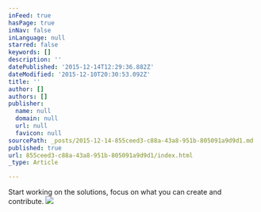 ```yaml
---
inFeed: true
hasPage: true
inNav: false
inLanguage: null
starred: false
keywords: []
description: ''
datePublished: '2015-12-14T12:29:36.882Z'
dateModified: '2015-12-10T20:30:53.092Z'
title: ''
author: []
authors: []
publisher:
  name: null
  domain: null
  url: null
  favicon: null
sourcePath: _posts/2015-12-14-855ceed3-c88a-43a8-951b-805091a9d9d1.md
published: true
url: 855ceed3-c88a-43a8-951b-805091a9d9d1/index.html
_type: Article

---
```

Start working on the solutions, focus on what you can create and contribute.
![](https://the-grid-user-content.s3-us-west-2.amazonaws.com/7c2002c1-d962-4a12-9fe6-876e38820b0f.jpg)